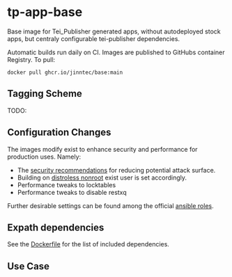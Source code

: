 # tp-app-base

Base image for Tei_Publisher generated apps, without autodeployed stock apps, but centraly configurable tei-publisher dependencies.

Automatic builds run daily on CI. Images are published to GitHubs container Registry. To pull:

```shell
docker pull ghcr.io/jinntec/base:main
```

## Tagging Scheme

TODO:

## Configuration Changes

The images modify exist to enhance security and performance for production uses. Namely:

- The [security recommendations](https://www.exist-db.org/exist/apps/doc/production_good_practice.xml#sect-attack-surface) for reducing potential attack surface.
- Building on [distroless nonroot](https://github.com/GoogleContainerTools/distroless) exist user is set accordingly.
- Performance tweaks to locktables
- Performance tweaks to disable restxq

Further desirable settings can be found among the official [ansible roles](https://github.com/eXist-db/existdb-ansible-role).

## Expath dependencies

See the [Dockerfile](https://github.com/Jinntec/tp-app-base/blob/main/Dockerfile#L26) for the list of included dependencies.

## Use Case
